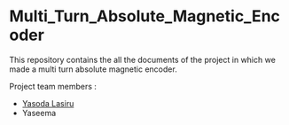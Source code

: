 # Multi_Turn_Absolute_Magnetic_Encoder
This repository contains the all the documents of the project in which we made a multi turn absolute magnetic encoder.

Project team members :
  - <a href="https://github.com/YasodaLAE" target="_blank">Yasoda Lasiru</a>
  - Yaseema
